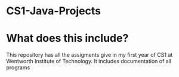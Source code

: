 # CS1-Java-Projects
<h1>What does this include? </h1>
<p>This repository has all the assigments give in my first year of CS1 at Wentworth Institute of Technology. It includes documentation of all programs </p>
